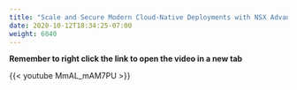 ```yaml
---
title: "Scale and Secure Modern Cloud-Native Deployments with NSX Advanced Load Balancing"
date: 2020-10-12T18:34:25-07:00
weight: 6040
---
```


**Remember to right click the link to open the video in a new tab**  

{{< youtube   MmAL_mAM7PU >}}

